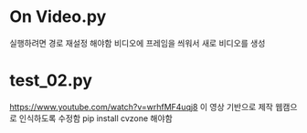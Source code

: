 # On Video.py

실행하려면 경로 재설정 해야함
비디오에 프레임을 씌워서 새로 비디오를 생성


# test_02.py

https://www.youtube.com/watch?v=wrhfMF4uqj8
이 영상 기반으로 제작
웹캠으로 인식하도록 수정함
pip install cvzone 해야함
